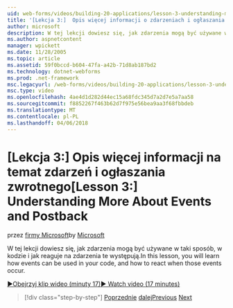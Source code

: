```yaml
---
uid: web-forms/videos/building-20-applications/lesson-3-understanding-more-about-events-and-postback
title: '[Lekcja 3:]  Opis więcej informacji o zdarzeniach i ogłaszania zwrotnego | Dokumentacja firmy Microsoft'
author: microsoft
description: W tej lekcji dowiesz się, jak zdarzenia mogą być używane w taki sposób, w kodzie i jak reaguje na zdarzenia te występują.
ms.author: aspnetcontent
manager: wpickett
ms.date: 11/28/2005
ms.topic: article
ms.assetid: 59f0bccd-b604-47fa-a42b-71d8ab187bd2
ms.technology: dotnet-webforms
ms.prod: .net-framework
msc.legacyurl: /web-forms/videos/building-20-applications/lesson-3-understanding-more-about-events-and-postback
msc.type: video
ms.openlocfilehash: 4ae4d1d282d44ec15a68fdc345d7a2d7e5a7aa58
ms.sourcegitcommit: f8852267f463b62d7f975e56bea9aa3f68fbbdeb
ms.translationtype: MT
ms.contentlocale: pl-PL
ms.lasthandoff: 04/06/2018
---
```

<a name="lesson-3--understanding-more-about-events-and-postback"></a><span data-ttu-id="0e1e1-103">[Lekcja 3:]  Opis więcej informacji na temat zdarzeń i ogłaszania zwrotnego</span><span class="sxs-lookup"><span data-stu-id="0e1e1-103">[Lesson 3:]  Understanding More About Events and Postback</span></span>
====================
<span data-ttu-id="0e1e1-104">przez [firmy Microsoft](https://github.com/microsoft)</span><span class="sxs-lookup"><span data-stu-id="0e1e1-104">by [Microsoft](https://github.com/microsoft)</span></span>

<span data-ttu-id="0e1e1-105">W tej lekcji dowiesz się, jak zdarzenia mogą być używane w taki sposób, w kodzie i jak reaguje na zdarzenia te występują.</span><span class="sxs-lookup"><span data-stu-id="0e1e1-105">In this lesson, you will learn how events can be used in your code, and how to react when those events occur.</span></span>

[<span data-ttu-id="0e1e1-106">&#9654;Obejrzyj klip wideo (minuty 17)</span><span class="sxs-lookup"><span data-stu-id="0e1e1-106">&#9654; Watch video (17 minutes)</span></span>](https://channel9.msdn.com/Blogs/ASP-NET-Site-Videos/lesson-3-understanding-more-about-events-and-postback)

> [!div class="step-by-step"]
> <span data-ttu-id="0e1e1-107">[Poprzednie](lesson-2-creating-a-web-forms-user-interface.md)
> [dalej](lesson-4-understanding-web-application-state.md)</span><span class="sxs-lookup"><span data-stu-id="0e1e1-107">[Previous](lesson-2-creating-a-web-forms-user-interface.md)
[Next](lesson-4-understanding-web-application-state.md)</span></span>
